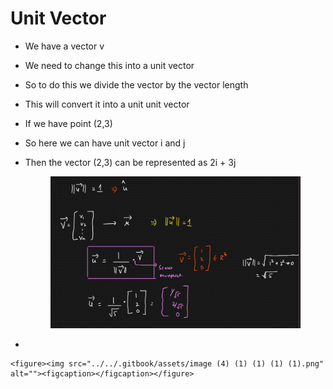 # Unit Vector

* We have a vector v
* We need to change this into a unit vector
* So to do this we divide the vector by the vector length
* This will convert it into a unit unit vector
* If we have point (2,3)
* So here we can have unit vector i and j
*   Then the vector (2,3) can be represented as 2i + 3j

    <figure><img src="../../.gitbook/assets/image (3) (1) (1) (1) (1).png" alt=""><figcaption></figcaption></figure>
*

    <figure><img src="../../.gitbook/assets/image (4) (1) (1) (1) (1).png" alt=""><figcaption></figcaption></figure>
